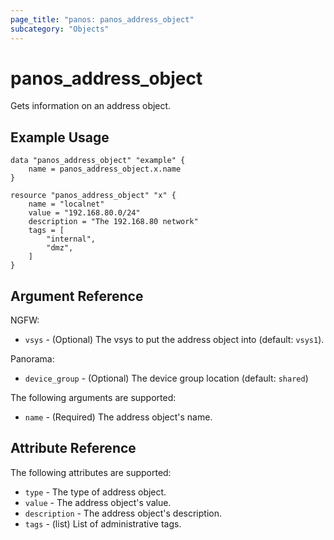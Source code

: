 ```yaml
---
page_title: "panos: panos_address_object"
subcategory: "Objects"
---
```


# panos_address_object

Gets information on an address object.


## Example Usage

```hcl
data "panos_address_object" "example" {
    name = panos_address_object.x.name
}

resource "panos_address_object" "x" {
    name = "localnet"
    value = "192.168.80.0/24"
    description = "The 192.168.80 network"
    tags = [
        "internal",
        "dmz",
    ]
}
```

## Argument Reference

NGFW:

* `vsys` - (Optional) The vsys to put the address object into (default:
  `vsys1`).

Panorama:

* `device_group` - (Optional) The device group location (default: `shared`)

The following arguments are supported:

* `name` - (Required) The address object's name.


## Attribute Reference

The following attributes are supported:

* `type` - The type of address object.
* `value` - The address object's value.
* `description` - The address object's description.
* `tags` - (list) List of administrative tags.
